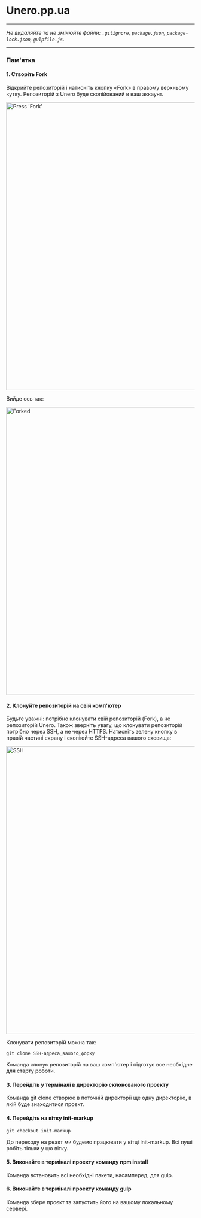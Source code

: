 # Unero.pp.ua
---

_Не видаляйте та не змінюйте файли:_
_`.gitignore`, `package.json`, `package-lock.json`, `gulpfile.js`._

---

### Пам'ятка

#### 1. Створіть Fork

Відкрийте репозиторій і натисніть кнопку «Fork» в правому верхньому кутку. Репозиторій з Unero буде скопійований в ваш аккаунт.

<img width="769" alt="Press 'Fork'" src="https://user-images.githubusercontent.com/51367582/94698077-9dcac000-0341-11eb-9bc7-36cb87cd03e6.jpg">

Вийде ось так:

<img width="769" alt="Forked" src="https://user-images.githubusercontent.com/51367582/94697622-14b38900-0341-11eb-8de9-4a629126b734.jpg">

#### 2. Клонуйте репозиторій на свій комп'ютер

Будьте уважні: потрібно клонувати свій репозиторій (Fork), а не репозиторій Unero. Також зверніть увагу, що клонувати репозиторій потрібно через SSH, а не через HTTPS. Натисніть зелену кнопку в правій частині екрану і скопіюйте SSH-адреса вашого сховища:

<img width="769" alt="SSH" src="https://user-images.githubusercontent.com/51367582/94698560-1c276200-0342-11eb-8466-8bdeec5f54fa.jpg">

Клонувати репозиторій можна так:

```
git clone SSH-адреса_вашого_форку
```

Команда клонує репозиторій на ваш комп'ютер і підготує все необхідне для старту роботи.

#### 3. Перейдіть у терміналі в директорію склонованого проєкту
Команда git clone створює в поточній директорії ще одну директорію, в якій буде знаходитися проєкт.

#### 4. Перейдіть на вітку init-markup
```
git checkout init-markup
```
До переходу на реакт ми будемо працювати у вітці init-markup. Всі пуші робіть тільки у цю вітку.


#### 5. Виконайте в терміналі проєкту команду npm install
Команда встановить всі необхідні пакети, насамперед, для gulp.

#### 6. Виконайте в терміналі проєкту команду gulp
Команда збере проєкт та запустить його на вашому локальному сервері.
